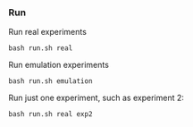 
### Run

Run real experiments

```
bash run.sh real
```

Run emulation experiments

```
bash run.sh emulation
```

Run just one experiment, such as experiment 2:
```
bash run.sh real exp2
```
